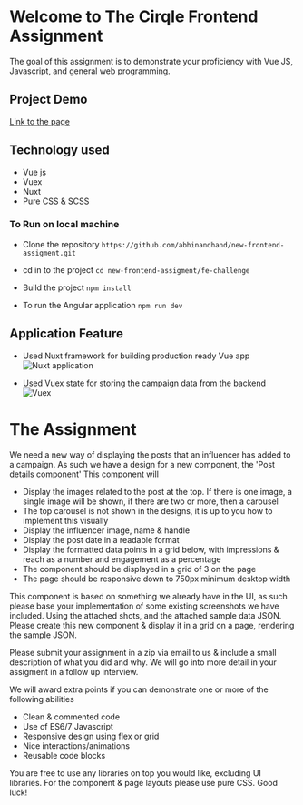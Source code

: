 # Welcome to The Cirqle Frontend Assignment

The goal of this assignment is to demonstrate your proficiency with Vue JS, Javascript, and general web programming.

## Project Demo 

[Link to the page](https://fe-thecircle.netlify.app/)


 ## Technology used
 * Vue js 
 * Vuex
 * Nuxt
 * Pure CSS & SCSS


### To Run on local machine


* Clone the repository ```https://github.com/abhinandhand/new-frontend-assigment.git```

* cd in to the project ```cd new-frontend-assigment/fe-challenge```

* Build the project ```npm install```

* To run the Angular application ```npm run dev```


## Application Feature

 * Used Nuxt framework for building production ready Vue app
    ![Nuxt application](https://i.ibb.co/hcYL5TK/Screenshot-2021-04-18-at-11-08-24-PM.png)

 * Used Vuex state for storing the campaign data from the backend
   ![Vuex](https://i.ibb.co/NW3Yyj5/Screenshot-2021-04-18-at-11-02-21-PM.png)

 
 # The Assignment

We need a new way of displaying the posts that an influencer has added to a campaign. As such we have a design for a new component, the 'Post details component'
This component will

- Display the images related to the post at the top. If there is one image, a single image will be shown, if there are two or more, then a carousel
- The top carousel is not shown in the designs, it is up to you how to implement this visually
- Display the influencer image, name & handle
- Display the post date in a readable format
- Display the formatted data points in a grid below, with impressions & reach as a number and engagement as a percentage
- The component should be displayed in a grid of 3 on the page
- The page should be responsive down to 750px minimum desktop width

This component is based on something we already have in the UI, as such please base your implementation of some existing screenshots we have included.
Using the attached shots, and the attached sample data JSON. Please create this new component & display it in a grid on a page, rendering the sample JSON.

Please submit your assignment in a zip via email to us & include a small description of what you did and why. We will go into more detail in your assigment in a follow up interview.

We will award extra points if you can demonstrate one or more of the following abilities

- Clean & commented code
- Use of ES6/7 Javascript
- Responsive design using flex or grid
- Nice interactions/animations
- Reusable code blocks

You are free to use any libraries on top you would like, excluding UI libraries. For the component & page layouts please use pure CSS.
Good luck!

     
